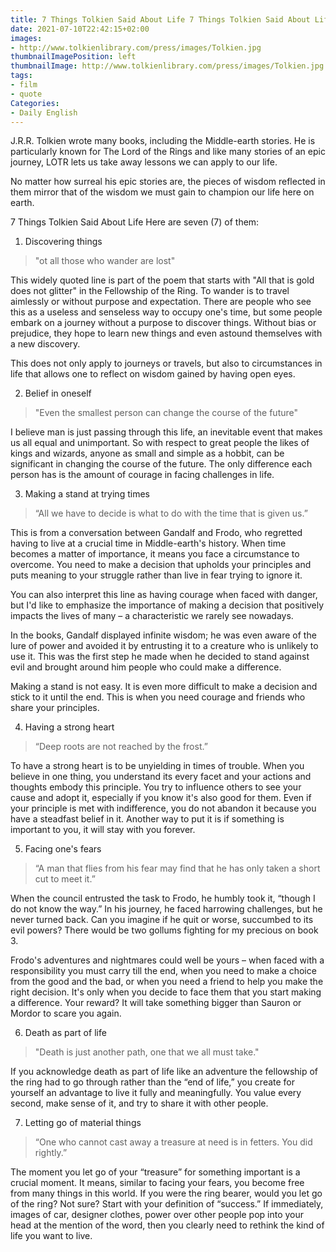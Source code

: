 ```yaml
---
title: 7 Things Tolkien Said About Life 7 Things Tolkien Said About Life — 7 Comments
date: 2021-07-10T22:42:15+02:00
images:
- http://www.tolkienlibrary.com/press/images/Tolkien.jpg
thumbnailImagePosition: left
thumbnailImage: http://www.tolkienlibrary.com/press/images/Tolkien.jpg
tags:
- film
- quote
Categories:
- Daily English
---
```


J.R.R. Tolkien wrote many books, including the Middle-earth stories. He is particularly known for The Lord of the Rings and like many stories of an epic journey, LOTR lets us take away lessons we can apply to our life.

No matter how surreal his epic stories are, the pieces of wisdom reflected in them mirror that of the wisdom we must gain to champion our life here on earth.

7 Things Tolkien Said About Life
Here are seven (7) of them:

1. Discovering things

> "ot all those who wander are lost"

This widely quoted line is part of the poem that starts with "All that is gold does not glitter" in the Fellowship of the Ring. To wander is to travel aimlessly or without purpose and expectation. There are people who see this as a useless and senseless way to occupy one's time, but some people embark on a journey without a purpose to discover things. Without bias or prejudice, they hope to learn new things and even astound themselves with a new discovery.

This does not only apply to journeys or travels, but also to circumstances in life that allows one to reflect on wisdom gained by having open eyes.

2. Belief in oneself

> "Even the smallest person can change the course of the future"

I believe man is just passing through this life, an inevitable event that makes us all equal and unimportant. So with respect to great people the likes of kings and wizards, anyone as small and simple as a hobbit, can be significant in changing the course of the future. The only difference each person has is the amount of courage in facing challenges in life.

3. Making a stand at trying times

> “All we have to decide is what to do with the time that is given us.”

This is from a conversation between Gandalf and Frodo, who regretted having to live at a crucial time in Middle-earth's history. When time becomes a matter of importance, it means you face a circumstance to overcome. You need to make a decision that upholds your principles and puts meaning to your struggle rather than live in fear trying to ignore it.

You can also interpret this line as having courage when faced with danger, but I'd like to emphasize the importance of making a decision that positively impacts the lives of many – a characteristic we rarely see nowadays.

In the books, Gandalf displayed infinite wisdom; he was even aware of the lure of power and avoided it by entrusting it to a creature who is unlikely to use it. This was the first step he made when he decided to stand against evil and brought around him people who could make a difference.

Making a stand is not easy. It is even more difficult to make a decision and stick to it until the end. This is when you need courage and friends who share your principles.

4. Having a strong heart

> “Deep roots are not reached by the frost.”

To have a strong heart is to be unyielding in times of trouble. When you believe in one thing, you understand its every facet and your actions and thoughts embody this principle. You try to influence others to see your cause and adopt it, especially if you know it's also good for them. Even if your principle is met with indifference, you do not abandon it because you have a steadfast belief in it. Another way to put it is if something is important to you, it will stay with you forever.

5. Facing one's fears

> “A man that flies from his fear may find that he has only taken a short cut to meet it.”

When the council entrusted the task to Frodo, he humbly took it, “though I do not know the way.” In his journey, he faced harrowing challenges, but he never turned back. Can you imagine if he quit or worse, succumbed to its evil powers? There would be two gollums fighting for my precious on book 3.

Frodo's adventures and nightmares could well be yours – when faced with a responsibility you must carry till the end, when you need to make a choice from the good and the bad, or when you need a friend to help you make the right decision. It's only when you decide to face them that you start making a difference. Your reward? It will take something bigger than Sauron or Mordor to scare you again.

6. Death as part of life

> "Death is just another path, one that we all must take."

If you acknowledge death as part of life like an adventure the fellowship of the ring had to go through rather than the “end of life,” you create for yourself an advantage to live it fully and meaningfully. You value every second, make sense of it, and try to share it with other people.

7. Letting go of material things

> “One who cannot cast away a treasure at need is in fetters. You did rightly.”

The moment you let go of your “treasure” for something important is a crucial moment. It means, similar to facing your fears, you become free from many things in this world. If you were the ring bearer, would you let go of the ring? Not sure? Start with your definition of “success.” If immediately, images of car, designer clothes, power over other people pop into your head at the mention of the word, then you clearly need to rethink the kind of life you want to live.
